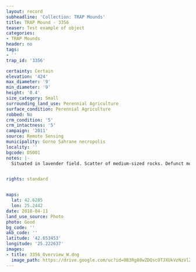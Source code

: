 ```yaml
---
layout: record
subheadline: 'Collection: TRAP Mounds'
title: TRAP Mound - 3356
teaser: Test example of object
categories:
- TRAP Mounds
header: no
tags:
- ''
trap_id: '3356'

certainty: Certain
elevation: '424'
max_diameter: '9'
min_diameter: '9'
height: '0.4'
size_category: Small
surrounding_land_use: Perennial Agriculture
surface_condition: Perennial Agriculture
robbed: No
crm_condition: '5'
crm_intactness: '5'
campaign: '2011'
source: Remote Sensing
municipality: Gorno Sahrane necropolis
locality: ''
bgcode: DS001
notes: |-
  Situated in lavender field. Scatter of medium-sized rocks. Defunct mound, ploughed up completely. No obvious robbers' trench's.


rights: standard


maps:
  lat: 42.6285
  lon: 25.2442
date: 2018-04-11
land_use_source: Photo
photo: Good
bg_code: ''
akb_code: ''
latitude: '42.653453'
longitude: '25.222637'
images:
- title: 3356_Overview_W.dng
  image_path: https://drive.google.com/uc?id=0B3Rg88wZDQscOTJXUkVzNzVlZkE
---
```

